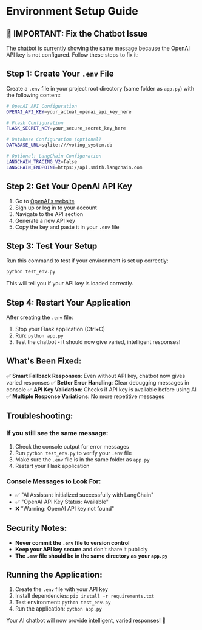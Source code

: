 # Environment Setup Guide

## 🚨 IMPORTANT: Fix the Chatbot Issue

The chatbot is currently showing the same message because the OpenAI API key is not configured. Follow these steps to fix it:

## Step 1: Create Your `.env` File

Create a `.env` file in your project root directory (same folder as `app.py`) with the following content:

```bash
# OpenAI API Configuration
OPENAI_API_KEY=your_actual_openai_api_key_here

# Flask Configuration
FLASK_SECRET_KEY=your_secure_secret_key_here

# Database Configuration (optional)
DATABASE_URL=sqlite:///voting_system.db

# Optional: LangChain Configuration
LANGCHAIN_TRACING_V2=false
LANGCHAIN_ENDPOINT=https://api.smith.langchain.com
```

## Step 2: Get Your OpenAI API Key

1. Go to [OpenAI's website](https://platform.openai.com/)
2. Sign up or log in to your account
3. Navigate to the API section
4. Generate a new API key
5. Copy the key and paste it in your `.env` file

## Step 3: Test Your Setup

Run this command to test if your environment is set up correctly:

```bash
python test_env.py
```

This will tell you if your API key is loaded correctly.

## Step 4: Restart Your Application

After creating the `.env` file:

1. Stop your Flask application (Ctrl+C)
2. Run: `python app.py`
3. Test the chatbot - it should now give varied, intelligent responses!

## What's Been Fixed:

✅ **Smart Fallback Responses**: Even without API key, chatbot now gives varied responses
✅ **Better Error Handling**: Clear debugging messages in console
✅ **API Key Validation**: Checks if API key is available before using AI
✅ **Multiple Response Variations**: No more repetitive messages

## Troubleshooting:

### If you still see the same message:
1. Check the console output for error messages
2. Run `python test_env.py` to verify your `.env` file
3. Make sure the `.env` file is in the same folder as `app.py`
4. Restart your Flask application

### Console Messages to Look For:
- ✅ "AI Assistant initialized successfully with LangChain"
- ✅ "OpenAI API Key Status: Available"
- ❌ "Warning: OpenAI API key not found"

## Security Notes:

- **Never commit the `.env` file to version control**
- **Keep your API key secure** and don't share it publicly
- **The `.env` file should be in the same directory as your `app.py`**

## Running the Application:

1. Create the `.env` file with your API key
2. Install dependencies: `pip install -r requirements.txt`
3. Test environment: `python test_env.py`
4. Run the application: `python app.py`

Your AI chatbot will now provide intelligent, varied responses! 🎉 
